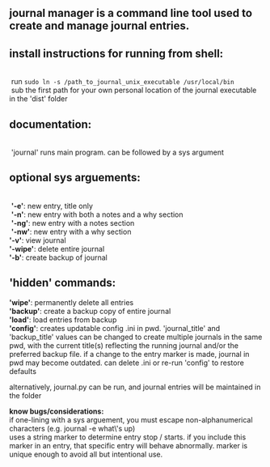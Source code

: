 ## journal manager is a command line tool used to create and manage journal entries.

## install instructions for running from shell:
<br /> run `sudo ln -s /path_to_journal_unix_executable /usr/local/bin`<br /> sub the first path for your own personal location of the journal executable in the 'dist' folder<br />

## documentation:
<br /> 'journal' runs main program. can be followed by a sys argument<br />

## optional sys arguements:
<br /> **'-e'**: new entry, title only<br /> **'-n'**: new entry with both a notes and a why section<br /> **'-ng'**: new entry with a notes section<br /> **'-nw'**: new entry with a why section<br />
**'-v'**: view journal<br />
**'-wipe'**: delete entire journal<br />
**'-b'**: create backup of journal

## 'hidden' commands:<br />
**'wipe'**: permanently delete all entries<br />
**'backup'**: create a backup copy of entire journal<br />
**'load'**: load entries from backup<br />
**'config'**: creates updatable config .ini in pwd. 'journal_title' and 'backup_title' values can be changed to create multiple journals in the same pwd, with the current title(s) reflecting the running journal and/or the preferred backup file. if a change to the entry marker is made, journal in pwd may become outdated. can delete .ini or re-run 'config' to restore defaults<br />

alternatively, journal.py can be run, and journal entries will be maintained in the folder

**know bugs/considerations:**<br />
if one-lining with a sys arguement, you must escape non-alphanumerical characters (e.g. journal -e what\\'s up)<br />
uses a string marker to determine entry stop / starts. if you include this marker in an entry, that specific entry will behave abnormally. marker is unique enough to avoid all but intentional use.